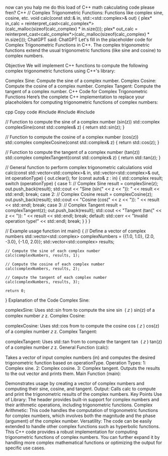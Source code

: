 now can you halp me do this load of C++ math cakculating code please fren?
C++
            //      Complex Trigonometric Functions: Functions like complex sine, cosine, etc.
            void calc(const std::<double>& in, std::<std::complex<double>>& out) {
        plex* in_calc = reinterpret_cast<calc_complex*>(calc_malloc(sizeof(calc_complex) * in.size()));
        plex* out_calc = reinterpret_cast<calc_complex*>(calc_malloc(sizeof(calc_complex) * in.size()));
ChatGPT said:
ChatGPT
Let's fill in the placeholder code for Complex Trigonometric Functions in C++. The complex trigonometric functions extend the usual trigonometric functions (like sine and cosine) to complex numbers.

Objective
We will implement C++ functions to compute the following complex trigonometric functions using C++'s <complex> library:

Complex Sine: Compute the sine of a complex number.
Complex Cosine: Compute the cosine of a complex number.
Complex Tangent: Compute the tangent of a complex number.
C++ Code for Complex Trigonometric Functions
Here’s the complete C++ implementation to replace your placeholders for computing trigonometric functions of complex numbers:

cpp
Copy code
#include <iostream>
#include <vector>
#include <complex>

// Function to compute the sine of a complex number (sin(z))
std::complex<double> complexSine(const std::complex<double>& z) {
    return std::sin(z);
}

// Function to compute the cosine of a complex number (cos(z))
std::complex<double> complexCosine(const std::complex<double>& z) {
    return std::cos(z);
}

// Function to compute the tangent of a complex number (tan(z))
std::complex<double> complexTangent(const std::complex<double>& z) {
    return std::tan(z);
}

// General function to perform complex trigonometric calculations
void calc(const std::vector<std::complex<double>>& in, std::vector<std::complex<double>>& out, int operationType) {
    out.clear();
    for (const auto& z : in) {
        std::complex<double> result;
        switch (operationType) {
            case 1: // Complex Sine
                result = complexSine(z);
                out.push_back(result);
                std::cout << "Sine (sin(" << z << ")): " << result << std::endl;
                break;
            case 2: // Complex Cosine
                result = complexCosine(z);
                out.push_back(result);
                std::cout << "Cosine (cos(" << z << ")): " << result << std::endl;
                break;
            case 3: // Complex Tangent
                result = complexTangent(z);
                out.push_back(result);
                std::cout << "Tangent (tan(" << z << ")): " << result << std::endl;
                break;
            default:
                std::cerr << "Invalid operation type!" << std::endl;
                break;
        }
    }
}

// Example usage function
int main() {
    // Define a vector of complex numbers
    std::vector<std::complex<double>> complexNumbers = {{1.0, 1.0}, {2.0, -3.0}, {-1.0, 2.0}};
    std::vector<std::complex<double>> results;

    // Compute the sine of each complex number
    calc(complexNumbers, results, 1);

    // Compute the cosine of each complex number
    calc(complexNumbers, results, 2);

    // Compute the tangent of each complex number
    calc(complexNumbers, results, 3);

    return 0;
}
Explanation of the Code
Complex Sine:

complexSine: Uses std::sin from <complex> to compute the sine 
sin
⁡
(
𝑧
)
sin(z) of a complex number 
𝑧
z.
Complex Cosine:

complexCosine: Uses std::cos from <complex> to compute the cosine 
cos
⁡
(
𝑧
)
cos(z) of a complex number 
𝑧
z.
Complex Tangent:

complexTangent: Uses std::tan from <complex> to compute the tangent 
tan
⁡
(
𝑧
)
tan(z) of a complex number 
𝑧
z.
General Function (calc):

Takes a vector of input complex numbers (in) and computes the desired trigonometric function based on operationType.
Operation Types:
1: Complex sine.
2: Complex cosine.
3: Complex tangent.
Outputs the results to the out vector and prints them.
Main Function (main):

Demonstrates usage by creating a vector of complex numbers and computing their sine, cosine, and tangent.
Output: Calls calc to compute and print the trigonometric results of the complex numbers.
Key Points
Use of <complex> Library: The <complex> header provides built-in support for complex numbers and their arithmetic operations, including trigonometric functions.
Complex Arithmetic: This code handles the computation of trigonometric functions for complex numbers, which involves both the magnitude and the phase (argument) of the complex number.
Versatility: The code can be easily extended to handle other complex functions such as hyperbolic functions.
This C++ code provides a robust implementation for computing trigonometric functions of complex numbers. You can further expand it by handling more complex mathematical functions or optimizing the output for specific use cases.